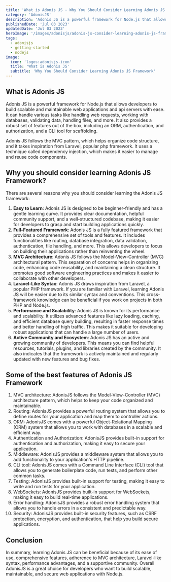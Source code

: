 ```yaml
---
title: 'What is Adonis JS - Why You Should Consider Learning Adonis JS Framework'
category: 'AdonisJS'
description: 'Adonis JS is a powerful framework for Node.js that allows developers to build scalable and maintainable web applications and api servers with ease.'
publishedDate: 'Jul 03 2023'
updatedDate: 'Jul 03 2023'
heroImage: '/images/adonisjs/adonis-js-consider-learning-adonis-js-framework.png'
tags:
  - adonisjs
  - getting-started
  - nodejs
image:
  icon: 'logos:adonisjs-icon'
  title: 'What is Adonis JS'
  subtitle: 'Why You Should Consider Learning Adonis JS Framework'
---
```


## What is Adonis JS

Adonis JS is a powerful framework for Node.js that allows developers to build scalable and maintainable web applications and api servers with ease. It can handle various tasks like handling web requests, working with databases, validating data, handling files, and more. It also provides a robust set of features out of the box, including an ORM, authentication, and authorization, and a CLI tool for scaffolding.

Adonis JS follows the MVC pattern, which helps organize code structure, and it takes inspiration from Laravel, popular php framework. It uses a technique called dependency injection, which makes it easier to manage and reuse code components.

## Why you should consider learning Adonis JS Framework?

There are several reasons why you should consider learning the Adonis JS framework:

1. **Easy to Learn**: Adonis JS is designed to be beginner-friendly and has a gentle learning curve. It provides clear documentation, helpful community support, and a well-structured codebase, making it easier for developers to grasp and start building applications quickly.
2. **Full-Featured Framework**: Adonis JS is a fully featured framework that provides a comprehensive set of tools and features. It includes functionalities like routing, database integration, data validation, authentication, file handling, and more. This allows developers to focus on building their applications rather than reinventing the wheel.
3. **MVC Architecture**: Adonis JS follows the Model-View-Controller (MVC) architectural pattern. This separation of concerns helps in organizing code, enhancing code reusability, and maintaining a clean structure. It promotes good software engineering practices and makes it easier to collaborate with other developers.
4. **Laravel-Like Syntax**: Adonis JS draws inspiration from Laravel, a popular PHP framework. If you are familiar with Laravel, learning Adonis JS will be easier due to its similar syntax and conventions. This cross-framework knowledge can be beneficial if you work on projects in both PHP and Node.js.
5. **Performance and Scalability**: Adonis JS is known for its performance and scalability. It utilizes advanced features like lazy loading, caching, and efficient database query building, resulting in faster response times and better handling of high traffic. This makes it suitable for developing robust applications that can handle a large number of users.
6. **Active Community and Ecosystem**: Adonis JS has an active and growing community of developers. This means you can find helpful resources, tutorials, plugins, and libraries created by the community. It also indicates that the framework is actively maintained and regularly updated with new features and bug fixes.

## Some of the best features of Adonis JS Framework

1. MVC architecture: AdonisJS follows the Model-View-Controller (MVC) architecture pattern, which helps to keep your code organized and maintainable.
2. Routing: AdonisJS provides a powerful routing system that allows you to define routes for your application and map them to controller actions.
3. ORM: AdonisJS comes with a powerful Object-Relational Mapping (ORM) system that allows you to work with databases in a scalable and efficient way.
4. Authentication and Authorization: AdonisJS provides built-in support for authentication and authorization, making it easy to secure your application.
5. Middleware: AdonisJS provides a middleware system that allows you to add functionality to your application's HTTP pipeline.
6. CLI tool: AdonisJS comes with a Command Line Interface (CLI) tool that allows you to generate boilerplate code, run tests, and perform other common tasks.
7. Testing: AdonisJS provides built-in support for testing, making it easy to write and run tests for your application.
8. WebSockets: AdonisJS provides built-in support for WebSockets, making it easy to build real-time applications.
9. Error handling: AdonisJS provides a robust error handling system that allows you to handle errors in a consistent and predictable way.
10. Security: AdonisJS provides built-in security features, such as CSRF protection, encryption, and authentication, that help you build secure applications.

## **Conclusion**

In summary, learning Adonis JS can be beneficial because of its ease of use, comprehensive features, adherence to MVC architecture, Laravel-like syntax, performance advantages, and a supportive community. Overall AdonisJS is a great choice for developers who want to build scalable, maintainable, and secure web applications with Node.js.
